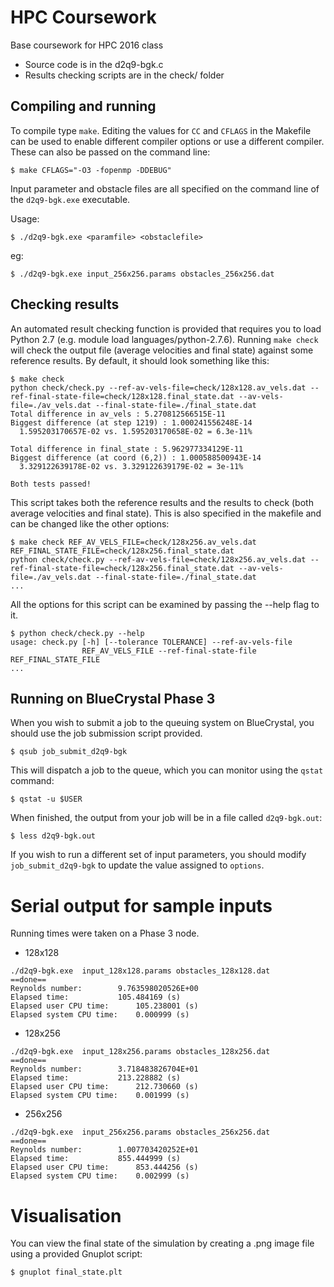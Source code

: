# HPC Coursework

Base coursework for HPC 2016 class

* Source code is in the d2q9-bgk.c
* Results checking scripts are in the check/ folder

## Compiling and running

To compile type `make`. Editing the values for `CC` and `CFLAGS` in the Makefile can be used to enable different compiler options or use a different compiler. These can also be passed on the command line:

    $ make CFLAGS="-O3 -fopenmp -DDEBUG"

Input parameter and obstacle files are all specified on the command line of the `d2q9-bgk.exe` executable.

Usage:

    $ ./d2q9-bgk.exe <paramfile> <obstaclefile>
eg:

    $ ./d2q9-bgk.exe input_256x256.params obstacles_256x256.dat

## Checking results

An automated result checking function is provided that requires you to load Python 2.7 (e.g. module load languages/python-2.7.6). Running `make check` will check the output file (average velocities and final state) against some reference results. By default, it should look something like this:

    $ make check
    python check/check.py --ref-av-vels-file=check/128x128.av_vels.dat --ref-final-state-file=check/128x128.final_state.dat --av-vels-file=./av_vels.dat --final-state-file=./final_state.dat
    Total difference in av_vels : 5.270812566515E-11
    Biggest difference (at step 1219) : 1.000241556248E-14
      1.595203170657E-02 vs. 1.595203170658E-02 = 6.3e-11%

    Total difference in final_state : 5.962977334129E-11
    Biggest difference (at coord (6,2)) : 1.000588500943E-14
      3.329122639178E-02 vs. 3.329122639179E-02 = 3e-11%

    Both tests passed!

This script takes both the reference results and the results to check (both average velocities and final state). This is also specified in the makefile and can be changed like the other options:

    $ make check REF_AV_VELS_FILE=check/128x256.av_vels.dat REF_FINAL_STATE_FILE=check/128x256.final_state.dat
    python check/check.py --ref-av-vels-file=check/128x256.av_vels.dat --ref-final-state-file=check/128x256.final_state.dat --av-vels-file=./av_vels.dat --final-state-file=./final_state.dat
    ...

All the options for this script can be examined by passing the --help flag to it.

    $ python check/check.py --help
    usage: check.py [-h] [--tolerance TOLERANCE] --ref-av-vels-file
                    REF_AV_VELS_FILE --ref-final-state-file REF_FINAL_STATE_FILE
    ...


## Running on BlueCrystal Phase 3

When you wish to submit a job to the queuing system on BlueCrystal, you should use the job submission script provided.

    $ qsub job_submit_d2q9-bgk

This will dispatch a job to the queue, which you can monitor using the
`qstat` command:

    $ qstat -u $USER

When finished, the output from your job will be in a file called
`d2q9-bgk.out`:

    $ less d2q9-bgk.out

If you wish to run a different set of input parameters, you should
modify `job_submit_d2q9-bgk` to update the value assigned to `options`.

# Serial output for sample inputs
Running times were taken on a Phase 3 node.
- 128x128
```
./d2q9-bgk.exe  input_128x128.params obstacles_128x128.dat
==done==
Reynolds number:        9.763598020526E+00
Elapsed time:           105.484169 (s)
Elapsed user CPU time:      105.238001 (s)
Elapsed system CPU time:    0.000999 (s)
```

- 128x256
```
./d2q9-bgk.exe  input_128x256.params obstacles_128x256.dat
==done==
Reynolds number:        3.718483826704E+01
Elapsed time:           213.228882 (s)
Elapsed user CPU time:      212.730660 (s)
Elapsed system CPU time:    0.001999 (s)
```

- 256x256
```
./d2q9-bgk.exe  input_256x256.params obstacles_256x256.dat
==done==
Reynolds number:        1.007703420252E+01
Elapsed time:           855.444999 (s)
Elapsed user CPU time:      853.444256 (s)
Elapsed system CPU time:    0.002999 (s)
```

# Visualisation

You can view the final state of the simulation by creating a .png image file using a provided Gnuplot script:

    $ gnuplot final_state.plt


